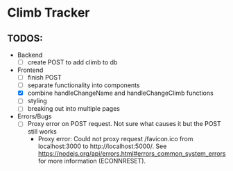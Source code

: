 # Climb Tracker

## TODOS:

* Backend
  - [ ] create POST to add climb to db

* Frontend
  - [ ] finish POST
  - [ ] separate functionality into components
  - [x] combine handleChangeName and handleChangeClimb functions
  - [ ] styling
  - [ ] breaking out into multiple pages

* Errors/Bugs
  - [ ] Proxy error on POST request.  Not sure what causes it but the POST still works
    - Proxy error: Could not proxy request /favicon.ico from localhost:3000 to http://localhost:5000/.
See https://nodejs.org/api/errors.html#errors_common_system_errors for more information (ECONNRESET).